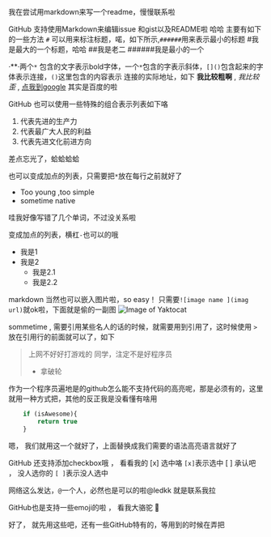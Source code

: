 ﻿我在尝试用markdown来写一个readme，慢慢联系啦


GitHub 支持使用Markdown来编辑issue 和gist以及README啦 哈哈
主要有如下的一些方法
`#` 可以用来标注标题，喏，如下所示,`######`用来表示最小的标题
#我是最大的一个标题，哈哈
##我是老二
######我是最小的一个

·**·两个`*` 包含的文字表示bold字体，一个`*`包含的字表示斜体，`[]()`包含起来的字体表示连接，`()`这里包含的内容表示
连接的实际地址，如下
**我比较粗啊** , *我比较歪* , [点我到google](http://www.baidu.com) 其实是百度的啦

GitHub 也可以使用一些特殊的组合表示列表如下咯
1. 代表先进的生产力
2. 代表最广大人民的利益
3. 代表先进文化前进方向

差点忘光了，蛤蛤蛤蛤


也可以变成加点的列表，只需要把`*`放在每行之前就好了
* Too young ,too simple
* sometime native 

哇我好像写错了几个单词，不过没关系啦


变成加点的列表，横杠`-`也可以的哦
- 我是1
- 我是2
    - 我是2.1
    - 我是2.2

markdown 当然也可以嵌入图片啦，so easy！
只需要`![image name ](imag url)`就ok啦，下面就是偷的一副图
![Image of Yaktocat](https://octodex.github.com/images/yaktocat.png)


sommetime , 需要引用某些名人的话的时候，就需要用到引用了，这时候使用 `>`放在引用行的前面就可以了，如下
> 上网不好好打游戏的
> 同学，注定不是好程序员
>    - 拿破轮


作为一个程序员遍地是的github怎么能不支持代码的高亮呢，那是必须有的，这里就用一种方式把，其他的反正我是没看懂有啥用
```javascript
    if (isAwesome){
        return true
    }
```

嗯， 我们就用这一个就好了，上面替换成我们需要的语法高亮语言就好了


GitHub 还支持添加checkbox哦 ， 看看我的
[x] 选中咯  `[x]`表示选中
[ ] 承认吧 ， 没人选你的  `[ ]`表示没人选中

网络这么发达，`@`一个人，必然也是可以的啦@ledkk 就是联系我拉

GitHub也是支持一些emoji的啦  ， 看我大骆驼 :camel:


好了， 就先用这些吧，还有一些GitHub特有的，等用到的时候在弄把 
